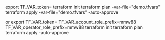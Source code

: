 export TF_VAR_token=<OCM token>
terraform init
terraform plan -var-file="demo.tfvars"
terraform apply -var-file="demo.tfvars" -auto-approve

or
export TF_VAR_token=<OCM token>
TF_VAR_account_role_prefix=mmw88
TF_VAR_operator_role_prefix=mmw88
terraform init
terraform plan
terraform apply -auto-approve
